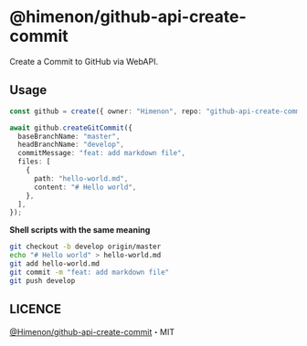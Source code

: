 # @himenon/github-api-create-commit

Create a Commit to GitHub via WebAPI.

## Usage

```ts
const github = create({ owner: "Himenon", repo: "github-api-create-commit", accessToken: "" });

await github.createGitCommit({
  baseBranchName: "master",
  headBranchName: "develop",
  commitMessage: "feat: add markdown file",
  files: [
    {
      path: "hello-world.md",
      content: "# Hello world",
    },
  ],
});
```

**Shell scripts with the same meaning**

```bash
git checkout -b develop origin/master
echo "# Hello world" > hello-world.md
git add hello-world.md
git commit -m "feat: add markdown file"
git push develop
```

## LICENCE

[@Himenon/github-api-create-commit](https://github.com/Himenon/github-api-create-commit)・MIT

